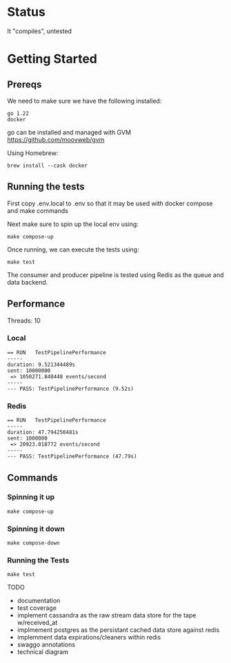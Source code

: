 # Status
It "compiles", untested

# Getting Started

## Prereqs

We need to make sure we have the following installed:
```
go 1.22
docker
```

go can be installed and managed with GVM https://github.com/moovweb/gvm

Using Homebrew:

```
brew install --cask docker
```

## Running the tests

First copy .env.local to .env so that it may be used with docker compose and make commands

Next make sure to spin up the local env using:
```
make compose-up
```

Once running, we can execute the tests using:
```
make test
```

The consumer and producer pipeline is tested using Redis as the queue and data backend.

## Performance

Threads: 10

### Local
```
== RUN   TestPipelinePerformance
-----
duration: 9.521344489s
sent: 10000000
 => 1050271.840448 events/second
-----
--- PASS: TestPipelinePerformance (9.52s)

```
### Redis
```
== RUN   TestPipelinePerformance
-----
duration: 47.794250481s
sent: 1000000
 => 20923.018772 events/second
-----
--- PASS: TestPipelinePerformance (47.79s)
```

## Commands

### Spinning it up
```
make compose-up
```

### Spinning it down
```
make compose-down
```

### Running the Tests
```
make test
```

<!-- ### Create A Migration -->
<!-- ``` -->
<!-- make migrate-create n=name -->
<!-- ``` -->

<!-- #### Example -->
<!-- ``` -->
<!-- make migrate-create name=events -->
<!-- ``` -->

<!-- ### Manually Migrating Up -->
<!-- ``` -->
<!-- make migrate-up -->
<!-- ``` -->
<!-- *note: this will migrate to the latest -->

<!-- ### Manually Migrating Down -->
<!-- ``` -->
<!-- make migrate-down -->
<!-- ``` -->
<!-- *note: this will migrate down one step, n=1 -->

<!-- ### Manualy Forcing a Migration -->
<!-- ``` -->
<!-- make migrate-force v=$(v) -->
<!-- ``` -->

<!-- #### Example -->
<!-- ``` -->
<!-- make migrate-force v=2 -->
<!-- ``` -->


TODO
* documentation
* test coverage
* implement cassandra as the raw stream data store for the tape w/received_at
* implmement postgres as the persistant cached data store against redis
* implemment data expirations/cleaners within redis
* swaggo annotations
* technical diagram
